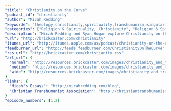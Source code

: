 ```yaml
---
"title": "Christianity on the Curve"
"podcast_id": "christianity"
"author": "Micah Redding"
"keywords": "theology,christianity,spirituality,transhumanism,singularity"
"categories": ["Religion & Spirituality, Christianity", "Religion & Spirituality, Spirituality", "Society & Culture, Philosophy"]
"description": "Micah Redding and Ryan Hogan explore Christianity on the curve of accelerating change."
"url": "http://brickcaster.com/christianity"
"itunes_url": "http://itunes.apple.com/us/podcast/christianity-on-the-curve/id495669260"
"feedburner_url": "http://feeds.feedburner.com/ChristianityOnTheCurve"
"rss_url": "http://brickcaster.com/christianity.rss"
"art_url": {
  "normal": "http://resources.brickcaster.com/images/christianity_and_transhumanism.jpg",
  "medium": "http://resources.brickcaster.com/images/christianity_and_transhumanism_small.jpg",
  "wide": "http://resources.brickcaster.com/images/christianity_and_transhumanism_wide.jpg"
}
"links": {
  "Micah's Essays": "http://micahredding.com/blog",
  "Christian Transhumanist Association": "http://christiantranshumanism.org"
}
"episode_numbers": [1,2]
---
```

